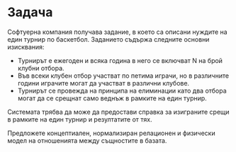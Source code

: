 Задача
======

Софтуерна компания получава задание, в което са описани нуждите на един турнир по баскетбол. Заданието съдържа следните основни изисквания:

* Турнирът е ежегоден и всяка година в него се включват N на брой клубни отбора. 
* Във всеки клубен отбор участват по петима играчи, но в различните години играчите могат да участват в различни клубове.
* Турнирът се провежда на принципа на елиминации като два отбора могат да се срещнат само веднъж в рамките на един турнир.

Системата трябва да може да предостави справка за изиграните срещи в рамките на един турнир и резултатите от тях.

Предложете концептиален, нормализиран релационен и физически модел на отношенията между същностите в базата.
